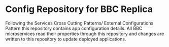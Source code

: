 # Config Repository for BBC Replica
Following the Services Cross Cutting Patterns/ External Configurations Pattern this repository contains app configuration details. All BBC microservices read their properties through this repository and changes are written to this repository to update deployed applications.
